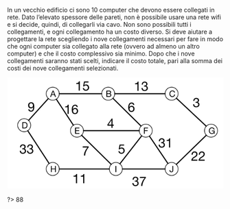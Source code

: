 In un vecchio edificio ci sono 10 computer che devono essere collegati in rete. Dato l’elevato spessore delle
pareti, non è possibile usare una rete wifi e si decide, quindi, di collegarli via cavo. Non sono possibili tutti i
collegamenti, e ogni collegamento ha un costo diverso. Si deve aiutare a progettare la rete scegliendo i nove
collegamenti necessari per fare in modo che ogni computer sia collegato alla rete (ovvero ad almeno un altro
computer) e che il costo complessivo sia minimo. Dopo che i nove collegamenti saranno stati scelti, indicare
il costo totale, pari alla somma dei costi dei nove collegamenti selezionati.

![](es19.png)

?> 88
